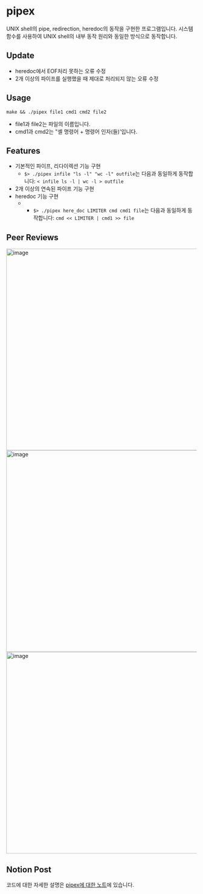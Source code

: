 # pipex
UNIX shell의 pipe, redirection, heredoc의 동작을 구현한 프로그램입니다. 시스템 함수를 사용하여 UNIX shell의 내부 동작 원리와 동일한 방식으로 동작합니다.

## Update
- heredoc에서 EOF처리 못하는 오류 수정
- 2개 이상의 파이프를 실행했을 때 제대로 처리되지 않는 오류 수정

## Usage
`make && ./pipex file1 cmd1 cmd2 file2`
- file1과 file2는 파일의 이름입니다.
- cmd1과 cmd2는 "셸 명령어 + 명령어 인자(들)'입니다.

## Features
- 기본적인 파이프, 리다이렉션 기능 구현
  - `$> ./pipex infile "ls -l" "wc -l" outfile`는 다음과 동일하게 동작합니다: `< infile ls -l | wc -l > outfile`
- 2개 이상의 연속된 파이프 기능 구현
- heredoc 기능 구현
  - - `$> ./pipex here_doc LIMITER cmd cmd1 file`는 다음과 동일하게 동작합니다: `cmd << LIMITER | cmd1 >> file`

## Peer Reviews
<img width="533" alt="image" src="https://github.com/nemotheswimmer/pipex/assets/88709878/65c7abd4-6b43-4169-a3c8-d37c6161d63b">
<img width="533" alt="image" src="https://github.com/nemotheswimmer/pipex/assets/88709878/9c0e9210-e1d4-45b2-b0cd-dcc5d0e5437c">
<img width="533" alt="image" src="https://github.com/nemotheswimmer/pipex/assets/88709878/d557fd4a-bf80-41e5-9e04-13b9894d8e45">

## Notion Post
코드에 대한 자세한 설명은 [pipex에 대한 노트](https://probable-perch-892.notion.site/pipex-c012703b380145f48b075ab0becf9124?pvs=4)에 있습니다.
